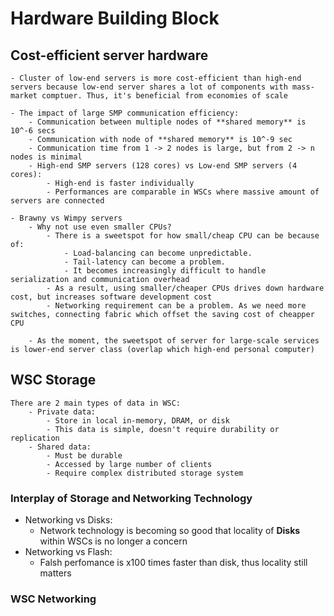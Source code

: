 # Hardware Building Block
## Cost-efficient server hardware
    - Cluster of low-end servers is more cost-efficient than high-end servers because low-end server shares a lot of components with mass-market comptuer. Thus, it's beneficial from economies of scale

    - The impact of large SMP communication efficiency:
        - Communication between multiple nodes of **shared memory** is 10^-6 secs
        - Communication with node of **shared memory** is 10^-9 sec
        - Communication time from 1 -> 2 nodes is large, but from 2 -> n nodes is minimal
        - High-end SMP servers (128 cores) vs Low-end SMP servers (4 cores):
            - High-end is faster individually
            - Performances are comparable in WSCs where massive amount of servers are connected
    
    - Brawny vs Wimpy servers
        - Why not use even smaller CPUs?
            - There is a sweetspot for how small/cheap CPU can be because of:
                - Load-balancing can become unpredictable.
                - Tail-latency can become a problem.
                - It becomes increasingly difficult to handle serialization and communication overhead
            - As a result, using smaller/cheaper CPUs drives down hardware cost, but increases software development cost
            - Networking requirement can be a problem. As we need more switches, connecting fabric which offset the saving cost of cheapper CPU
        
        - As the moment, the sweetspot of server for large-scale services is lower-end server class (overlap which high-end personal computer)
    
## WSC Storage
    There are 2 main types of data in WSC:
        - Private data:
            - Store in local in-memory, DRAM, or disk
            - This data is simple, doesn't require durability or replication
        - Shared data:
            - Must be durable
            - Accessed by large number of clients
            - Require complex distributed storage system

### Interplay of Storage and Networking Technology
- Networking vs Disks:
    - Network technology is becoming so good that locality of **Disks** within WSCs is no longer a concern
- Networking vs Flash:
    - Falsh perfomance is x100 times faster than disk, thus locality still matters

### WSC Networking